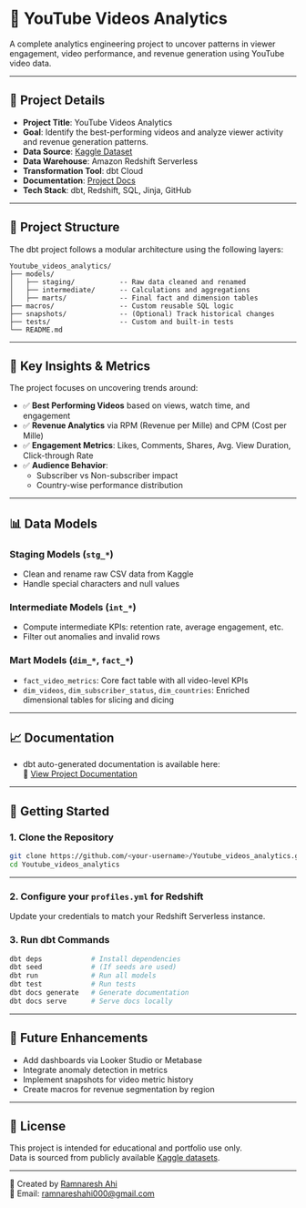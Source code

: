# 🎥 YouTube Videos Analytics

A complete analytics engineering project to uncover patterns in viewer engagement, video performance, and revenue generation using YouTube video data.

---

## 🔧 Project Details

- **Project Title**: YouTube Videos Analytics
- **Goal**: Identify the best-performing videos and analyze viewer activity and revenue generation patterns.
- **Data Source**: [Kaggle Dataset](https://www.kaggle.com/datasets/thedevastator/youtube-analytics-how-to-keep-your-viewers-engag?select=Aggregated_Metrics_By_Country_And_Subscriber_Status.csv)
- **Data Warehouse**: Amazon Redshift Serverless
- **Transformation Tool**: dbt Cloud
- **Documentation**: [Project Docs](https://ramnaresh-ahi.github.io/Youtube_videos_analytics/)
- **Tech Stack**: dbt, Redshift, SQL, Jinja, GitHub

---

## 🧱 Project Structure

The dbt project follows a modular architecture using the following layers:

```
Youtube_videos_analytics/
├── models/
│   ├── staging/           -- Raw data cleaned and renamed
│   ├── intermediate/      -- Calculations and aggregations
│   ├── marts/             -- Final fact and dimension tables
├── macros/                -- Custom reusable SQL logic
├── snapshots/             -- (Optional) Track historical changes
├── tests/                 -- Custom and built-in tests
└── README.md
```

---

## 🧠 Key Insights & Metrics

The project focuses on uncovering trends around:

- ✅ **Best Performing Videos** based on views, watch time, and engagement
- ✅ **Revenue Analytics** via RPM (Revenue per Mille) and CPM (Cost per Mille)
- ✅ **Engagement Metrics**: Likes, Comments, Shares, Avg. View Duration, Click-through Rate
- ✅ **Audience Behavior**:
  - Subscriber vs Non-subscriber impact
  - Country-wise performance distribution

---

## 📊 Data Models

### Staging Models (`stg_*`)
- Clean and rename raw CSV data from Kaggle
- Handle special characters and null values

### Intermediate Models (`int_*`)
- Compute intermediate KPIs: retention rate, average engagement, etc.
- Filter out anomalies and invalid rows

### Mart Models (`dim_*`, `fact_*`)
- `fact_video_metrics`: Core fact table with all video-level KPIs
- `dim_videos`, `dim_subscriber_status`, `dim_countries`: Enriched dimensional tables for slicing and dicing

---

## 📈 Documentation

- dbt auto-generated documentation is available here:  
  🔗 [View Project Documentation](https://ramnaresh-ahi.github.io/Youtube_videos_analytics/)

---

## 🚀 Getting Started

### 1. Clone the Repository

```bash
git clone https://github.com/<your-username>/Youtube_videos_analytics.git
cd Youtube_videos_analytics
```

---

### 2. Configure your `profiles.yml` for Redshift

Update your credentials to match your Redshift Serverless instance.

### 3. Run dbt Commands

```bash
dbt deps            # Install dependencies  
dbt seed            # (If seeds are used)  
dbt run             # Run all models  
dbt test            # Run tests  
dbt docs generate   # Generate documentation  
dbt docs serve      # Serve docs locally
```

---

## 📌 Future Enhancements

- Add dashboards via Looker Studio or Metabase  
- Integrate anomaly detection in metrics  
- Implement snapshots for video metric history  
- Create macros for revenue segmentation by region

---

## 🪪 License

This project is intended for educational and portfolio use only.  
Data is sourced from publicly available [Kaggle datasets](https://www.kaggle.com/datasets/thedevastator/youtube-analytics-how-to-keep-your-viewers-engag).

---

👤 Created by [Ramnaresh Ahi](https://github.com/ramnaresh-ahi)  
📧 Email: ramnareshahi000@gmail.com

